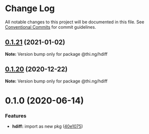 # Change Log

All notable changes to this project will be documented in this file.
See [Conventional Commits](https://conventionalcommits.org) for commit guidelines.

## [0.1.21](https://github.com/thi-ng/umbrella/compare/@thi.ng/hdiff@0.1.20...@thi.ng/hdiff@0.1.21) (2021-01-02)

**Note:** Version bump only for package @thi.ng/hdiff





## [0.1.20](https://github.com/thi-ng/umbrella/compare/@thi.ng/hdiff@0.1.19...@thi.ng/hdiff@0.1.20) (2020-12-22)

**Note:** Version bump only for package @thi.ng/hdiff





# 0.1.0 (2020-06-14)


### Features

* **hdiff:** import as new pkg ([40e1075](https://github.com/thi-ng/umbrella/commit/40e10755ca520d5d850da98d07b40f9339310318))
